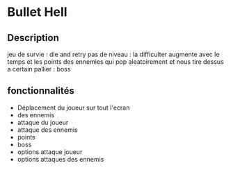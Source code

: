 # Bullet Hell

## Description

jeu de survie : die and retry
pas de niveau : la difficulter augmente avec le temps et les points
des ennemies qui pop aleatoirement et nous tire dessus
a certain pallier : boss

## fonctionnalités

- Déplacement du joueur sur tout l'ecran
- des ennemis
- attaque du joueur
- attaque des ennemis
- points
- boss
- options attaque joueur
- options attaques des ennemis